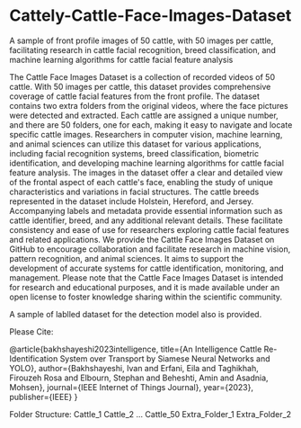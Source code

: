 # Cattely-Cattle-Face-Images-Dataset
A sample of  front profile images of 50 cattle, with 50 images per cattle, facilitating research in cattle facial recognition, breed classification, and machine learning algorithms for cattle facial feature analysis


The Cattle Face Images Dataset is a collection of recorded videos of 50 cattle. With 50 images per cattle, this dataset provides comprehensive coverage of cattle facial features from the front profile.
The dataset contains two extra folders from the original videos, where the face pictures were detected and extracted. Each cattle are assigned a unique number, and there are 50 folders, one for each, making it easy to navigate and locate specific cattle images.
Researchers in computer vision, machine learning, and animal sciences can utilize this dataset for various applications, including facial recognition systems, breed classification, biometric identification, and developing machine learning algorithms for cattle facial feature analysis.
The images in the dataset offer a clear and detailed view of the frontal aspect of each cattle's face, enabling the study of unique characteristics and variations in facial structures. The cattle breeds represented in the dataset include Holstein, Hereford, and Jersey.
Accompanying labels and metadata provide essential information such as cattle identifier, breed, and any additional relevant details. These facilitate consistency and ease of use for researchers exploring cattle facial features and related applications.
We provide the Cattle Face Images Dataset on GitHub to encourage collaboration and facilitate research in machine vision, pattern recognition, and animal sciences. It aims to support the development of accurate systems for cattle identification, monitoring, and management.
Please note that the Cattle Face Images Dataset is intended for research and educational purposes, and it is made available under an open license to foster knowledge sharing within the scientific community.

A sample of lablled dataset for the detection model also is provided.

Please Cite:

@article{bakhshayeshi2023intelligence,
  title={An Intelligence Cattle Re-Identification System over Transport by Siamese Neural Networks and YOLO},
  author={Bakhshayeshi, Ivan and Erfani, Eila and Taghikhah, Firouzeh Rosa and Elbourn, Stephan and Beheshti, Amin and Asadnia, Mohsen},
  journal={IEEE Internet of Things Journal},
  year={2023},
  publisher={IEEE}
}

Folder Structure:
Cattle_1
Cattle_2
...
Cattle_50
Extra_Folder_1
Extra_Folder_2
